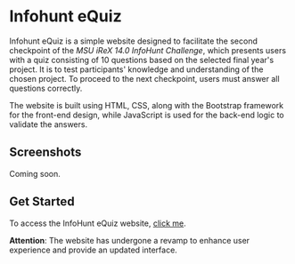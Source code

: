 # Infohunt eQuiz
Infohunt eQuiz is a simple website designed to facilitate the second checkpoint of the _MSU iReX 14.0 InfoHunt Challenge_, which presents users with a quiz consisting of 10 questions based on the selected final year's project. It is to test participants' knowledge and understanding of the chosen project. To proceed to the next checkpoint, users must answer all questions correctly.

The website is built using HTML, CSS, along with the Bootstrap framework for the front-end design, while JavaScript is used for the back-end logic to validate the answers.


## Screenshots
Coming soon.

## Get Started
To access the InfoHunt eQuiz website, [click me](https://tmthyadms.github.io/infohunt-equiz.github.io/).

 **Attention**: The website has undergone a revamp to enhance user experience and provide an updated interface.
